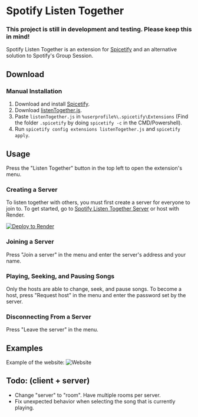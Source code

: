 # Spotify Listen Together

### This project is still in development and testing. Please keep this in mind!

Spotify Listen Together is an extension for [Spicetify](https://spicetify.app/) and an alternative solution to Spotify's Group Session.

## Download

### Manual Installation

1. Download and install [Spicetify](https://spicetify.app/docs/getting-started/installation).
2. Download [listenTogether.js](https://github.com/JanitorialMess/spotify-listen-together/releases/download/v0.5.0/listenTogether.js).
3. Paste `listenTogether.js` in `%userprofile%\.spicetify\Extensions` (Find the folder `.spicetify` by doing `spicetify -c` in the CMD/Powershell).
4. Run `spicetify config extensions listenTogether.js` and `spicetify apply`.

## Usage

Press the "Listen Together" button in the top left to open the extension's menu.

### Creating a Server

To listen together with others, you must first create a server for everyone to join to.
To get started, go to [Spotify Listen Together Server](https://github.com/JanitorialMess/spotify-listen-together-server) or host with Render.

[![Deploy to Render](https://render.com/images/deploy-to-render-button.svg)](https://render.com/deploy?repo=https://github.com/JanitorialMess/spotify-listen-together-server)

### Joining a Server

Press "Join a server" in the menu and enter the server's address and your name.

### Playing, Seeking, and Pausing Songs

Only the hosts are able to change, seek, and pause songs. To become a host, press "Request host" in the menu and enter the password set by the server.

### Disconnecting From a Server

Press "Leave the server" in the menu.

## Examples

Example of the website:
![Website](examples/web.png)

## Todo: (client + server)

- Change "server" to "room". Have multiple rooms per server.
- Fix unexpected behavior when selecting the song that is currently playing.
